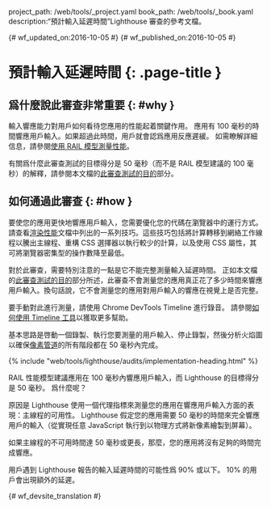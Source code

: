 project_path: /web/tools/_project.yaml
book_path: /web/tools/_book.yaml
description:“預計輸入延遲時間”Lighthouse 審查的參考文檔。

{# wf_updated_on:2016-10-05 #}
{# wf_published_on:2016-10-05 #}

# 預計輸入延遲時間 {: .page-title }

## 爲什麼說此審查非常重要 {: #why }

輸入響應能力對用戶如何看待您應用的性能起着關鍵作用。
應用有 100 毫秒的時間響應用戶輸入。如果超過此時間，用戶就會認爲應用反應遲緩。
如需瞭解詳細信息，請參閱[使用 RAIL 模型測量性能](/web/fundamentals/performance/rail)。


有關爲什麼此審查測試的目標得分是 50 毫秒（而不是 RAIL 模型建議的 100 毫秒）的解釋，請參閱本文檔的[此審查測試的目的](#what)部分。



## 如何通過此審查 {: #how }

要使您的應用更快地響應用戶輸入，您需要優化您的代碼在瀏覽器中的運行方式。
請查看[渲染性能](/web/fundamentals/performance/rendering/)文檔中列出的一系列技巧。這些技巧包括將計算轉移到網絡工作線程以騰出主線程、重構 CSS 選擇器以執行較少的計算，以及使用 CSS 屬性，其可將瀏覽器密集型的操作數降至最低。




對於此審查，需要特別注意的一點是它不能完整測量輸入延遲時間。
正如本文檔的[此審查測試的目的](#what)部分所述，此審查不會測量您的應用真正花了多少時間來響應用戶輸入。換句話說，它不會測量您的應用對用戶輸入的響應在視覺上是否完整。


要手動對此進行測量，請使用 Chrome DevTools Timeline 進行錄音。
請參閱[如何使用 Timeline 工具](/web/tools/chrome-devtools/evaluate-performance/timeline-tool)以獲取更多幫助。

基本思路是啓動一個錄製、執行您要測量的用戶輸入、停止錄製，然後分析火焰圖以確保[像素管道](/web/fundamentals/performance/rendering/#the_pixel_pipeline)的所有階段都在 50 毫秒內完成。





{% include "web/tools/lighthouse/audits/implementation-heading.html" %}

RAIL 性能模型建議應用在 100 毫秒內響應用戶輸入，而 Lighthouse 的目標得分是 50 毫秒。
爲什麼呢？

原因是 Lighthouse 使用一個代理指標來測量您的應用在響應用戶輸入方面的表現：主線程的可用性。
Lighthouse 假定您的應用需要 50 毫秒的時間來完全響應用戶的輸入（從實現任意 JavaScript 執行到以物理方式將新像素繪製到屏幕）。


如果主線程的不可用時間達 50 毫秒或更長，那麼，您的應用將沒有足夠的時間完成響應。


用戶遇到 Lighthouse 報告的輸入延遲時間的可能性爲 90% 或以下。
10% 的用戶會出現額外的延遲。



{# wf_devsite_translation #}
